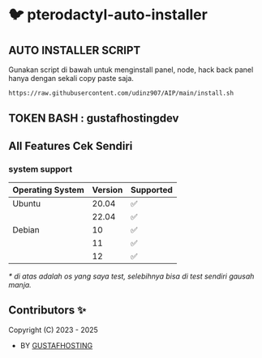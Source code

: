 # :bird: pterodactyl-auto-installer

## AUTO INSTALLER SCRIPT

Gunakan script di bawah untuk menginstall panel, node, hack back panel hanya dengan sekali copy paste saja.

```bash
https://raw.githubusercontent.com/udinz907/AIP/main/install.sh
```

## TOKEN BASH : gustafhostingdev

## All Features Cek Sendiri

### system support

| Operating System | Version | Supported          |
| ---------------- | ------- | ------------------ |
| Ubuntu           | 20.04   | :white_check_mark: |
|                  | 22.04   | :white_check_mark: |
| Debian           | 10      | :white_check_mark: |
|                  | 11      | :white_check_mark: |
|                  | 12      | :white_check_mark: |

_\* di atas adalah os yang saya test, selebihnya bisa di test sendiri gausah manja._

## Contributors ✨

Copyright (C) 2023 - 2025
- BY [ GUSTAFHOSTING ](https://t.me/adhityagustaf22)
